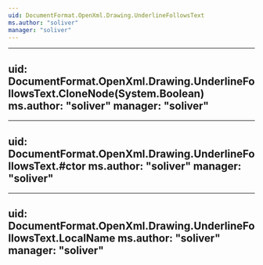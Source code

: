 ```yaml
---
uid: DocumentFormat.OpenXml.Drawing.UnderlineFollowsText
ms.author: "soliver"
manager: "soliver"
---
```


---
uid: DocumentFormat.OpenXml.Drawing.UnderlineFollowsText.CloneNode(System.Boolean)
ms.author: "soliver"
manager: "soliver"
---

---
uid: DocumentFormat.OpenXml.Drawing.UnderlineFollowsText.#ctor
ms.author: "soliver"
manager: "soliver"
---

---
uid: DocumentFormat.OpenXml.Drawing.UnderlineFollowsText.LocalName
ms.author: "soliver"
manager: "soliver"
---
